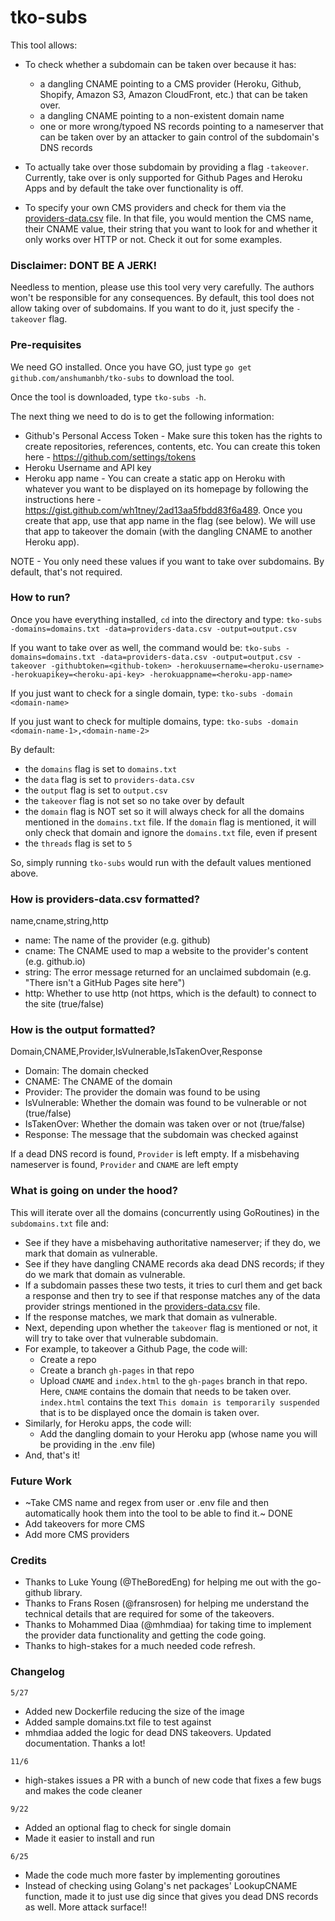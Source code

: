 # tko-subs

This tool allows:
* To check whether a subdomain can be taken over because it has:
	* a dangling CNAME pointing to a CMS provider (Heroku, Github, Shopify, Amazon S3, Amazon CloudFront, etc.) that can be taken over.
	* a dangling CNAME pointing to a non-existent domain name
	* one or more wrong/typoed NS records pointing to a nameserver that can be taken over by an attacker to gain control of the subdomain's DNS records

* To actually take over those subdomain by providing a flag `-takeover`. Currently, take over is only supported for Github Pages and Heroku Apps and by default the take over functionality is off.

* To specify your own CMS providers and check for them via the [providers-data.csv](providers-data.csv) file. In that file, you would mention the CMS name, their CNAME value, their string that you want to look for and whether it only works over HTTP or not. Check it out for some examples.


### Disclaimer: DONT BE A JERK!

Needless to mention, please use this tool very very carefully. The authors won't be responsible for any consequences.
By default, this tool does not allow taking over of subdomains. If you want to do it, just specify the `-takeover` flag.


### Pre-requisites

We need GO installed. Once you have GO, just type `go get github.com/anshumanbh/tko-subs` to download the tool.

Once the tool is downloaded, type `tko-subs -h`.

The next thing we need to do is to get the following information:
* Github's Personal Access Token - Make sure this token has the rights to create repositories, references, contents, etc. You can create this token here - https://github.com/settings/tokens
* Heroku Username and API key
* Heroku app name - You can create a static app on Heroku with whatever you want to be displayed on its homepage by following the instructions here - https://gist.github.com/wh1tney/2ad13aa5fbdd83f6a489. Once you create that app, use that app name in the flag (see below). We will use that app to takeover the domain (with the dangling CNAME to another Heroku app).

NOTE - You only need these values if you want to take over subdomains. By default, that's not required.


### How to run?

Once you have everything installed, `cd` into the directory and type:
`tko-subs -domains=domains.txt -data=providers-data.csv -output=output.csv`

If you want to take over as well, the command would be:
`tko-subs -domains=domains.txt -data=providers-data.csv -output=output.csv -takeover -githubtoken=<github-token> -herokuusername=<heroku-username> -herokuapikey=<heroku-api-key> -herokuappname=<heroku-app-name>`

If you just want to check for a single domain, type:
`tko-subs -domain <domain-name>`

If you just want to check for multiple domains, type:
`tko-subs -domain <domain-name-1>,<domain-name-2>`

By default:
* the `domains` flag is set to `domains.txt`
* the `data` flag is set to `providers-data.csv`
* the `output` flag is set to `output.csv`
* the `takeover` flag is not set so no take over by default
* the `domain` flag is NOT set so it will always check for all the domains mentioned in the `domains.txt` file. If the `domain` flag is mentioned, it will only check that domain and ignore the `domains.txt` file, even if present
* the `threads` flag is set to `5`

So, simply running `tko-subs` would run with the default values mentioned above.


### How is providers-data.csv formatted?

name,cname,string,http

* name: The name of the provider (e.g. github)
* cname: The CNAME used to map a website to the provider's content (e.g. github.io)
* string: The error message returned for an unclaimed subdomain (e.g. "There isn't a GitHub Pages site here")
* http: Whether to use http (not https, which is the default) to connect to the site (true/false)


### How is the output formatted?

Domain,CNAME,Provider,IsVulnerable,IsTakenOver,Response

* Domain: The domain checked
* CNAME: The CNAME of the domain
* Provider: The provider the domain was found to be using
* IsVulnerable: Whether the domain was found to be vulnerable or not (true/false)
* IsTakenOver: Whether the domain was taken over or not (true/false)
* Response: The message that the subdomain was checked against

If a dead DNS record is found, `Provider` is left empty.
If a misbehaving nameserver is found, `Provider` and `CNAME` are left empty

### What is going on under the hood?

This will iterate over all the domains (concurrently using GoRoutines) in the `subdomains.txt` file and:
* See if they have a misbehaving authoritative nameserver; if they do, we mark that domain as vulnerable.
* See if they have dangling CNAME records aka dead DNS records; if they do we mark that domain as vulnerable.
* If a subdomain passes these two tests, it tries to curl them and get back a response and then try to see if that response matches any of the data provider strings mentioned in the [providers-data.csv](providers-data.csv) file.
* If the response matches, we mark that domain as vulnerable.
* Next, depending upon whether the `takeover` flag is mentioned or not, it will try to take over that vulnerable subdomain.
* For example, to takeover a Github Page, the code will:
	* Create a repo
	* Create a branch `gh-pages` in that repo
	* Upload `CNAME` and `index.html` to the `gh-pages` branch in that repo. Here, `CNAME` contains the domain that needs to be taken over. `index.html` contains the text `This domain is temporarily suspended` that is to be displayed once the domain is taken over.
* Similarly, for Heroku apps, the code will:
	* Add the dangling domain to your Heroku app (whose name you will be providing in the .env file)
* And, that's it!


### Future Work

* ~Take CMS name and regex from user or .env file and then automatically hook them into the tool to be able to find it.~ DONE
* Add takeovers for more CMS
* Add more CMS providers


### Credits

* Thanks to Luke Young (@TheBoredEng) for helping me out with the go-github library.
* Thanks to Frans Rosen (@fransrosen) for helping me understand the technical details that are required for some of the takeovers.
* Thanks to Mohammed Diaa (@mhmdiaa) for taking time to implement the provider data functionality and getting the code going.
* Thanks to high-stakes for a much needed code refresh.


### Changelog

`5/27`
* Added new Dockerfile reducing the size of the image
* Added sample domains.txt file to test against
* mhmdiaa added the logic for dead DNS takeovers. Updated documentation. Thanks a lot!

`11/6`
* high-stakes issues a PR with a bunch of new code that fixes a few bugs and makes the code cleaner

`9/22`
* Added an optional flag to check for single domain
* Made it easier to install and run

`6/25`
* Made the code much more faster by implementing goroutines
* Instead of checking using Golang's net packages' LookupCNAME function, made it to just use dig since that gives you dead DNS records as well. More attack surface!!

